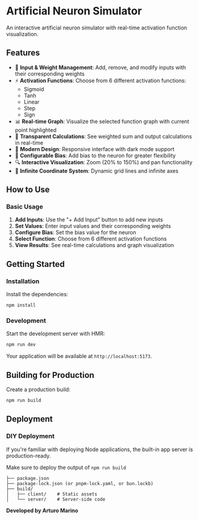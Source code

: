 # Artificial Neuron Simulator

An interactive artificial neuron simulator with real-time activation function visualization.

## Features

- 🧠 **Input & Weight Management**: Add, remove, and modify inputs with their corresponding weights
- ⚡ **Activation Functions**: Choose from 6 different activation functions:
  - Sigmoid
  - Tanh
  - Linear
  - Step
  - Sign
- 📊 **Real-time Graph**: Visualize the selected function graph with current point highlighted
- 🎯 **Transparent Calculations**: See weighted sum and output calculations in real-time
- 🎨 **Modern Design**: Responsive interface with dark mode support
- 🔧 **Configurable Bias**: Add bias to the neuron for greater flexibility
- 🔍 **Interactive Visualization**: Zoom (20% to 150%) and pan functionality
- 📐 **Infinite Coordinate System**: Dynamic grid lines and infinite axes

## How to Use

### Basic Usage
1. **Add Inputs**: Use the "+ Add Input" button to add new inputs
2. **Set Values**: Enter input values and their corresponding weights
3. **Configure Bias**: Set the bias value for the neuron
4. **Select Function**: Choose from 6 different activation functions
5. **View Results**: See real-time calculations and graph visualization

## Getting Started

### Installation

Install the dependencies:

```bash
npm install
```

### Development

Start the development server with HMR:

```bash
npm run dev
```

Your application will be available at `http://localhost:5173`.

## Building for Production

Create a production build:

```bash
npm run build
```

## Deployment

### DIY Deployment

If you're familiar with deploying Node applications, the built-in app server is production-ready.

Make sure to deploy the output of `npm run build`

```
├── package.json
├── package-lock.json (or pnpm-lock.yaml, or bun.lockb)
├── build/
│   ├── client/    # Static assets
│   └── server/    # Server-side code
```

**Developed by Arturo Marino**



